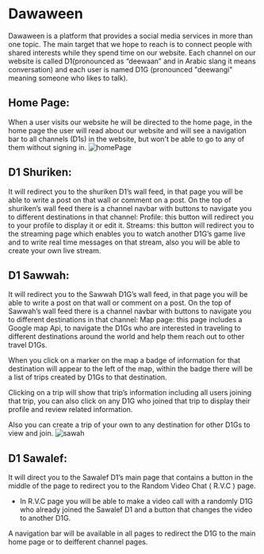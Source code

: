 # Dawaween
Dawaween is a platform that provides a social media services in more than one topic. The main target that we hope to reach is to connect people with shared interests while they spend time on our website.
Each channel on our website is called D1(pronounced as “deewaan” and in Arabic slang it means conversation) and each user is named D1G (pronounced "deewangi" meaning someone who likes to talk).
## Home Page:
When a user visits our website he will be directed to the home page, in the home 	page the user will read about our website and will see a navigation bar to all 	channels (D1s) in the website, but won't be able to go to any of them without signing in.
![homePage](https://user-images.githubusercontent.com/81509430/129458329-1dfdb2fe-1669-4f3a-a0b7-53d3b6919bbc.PNG)
## D1 Shuriken: 
It will redirect you to the shuriken D1’s wall feed, in that page you will be able 	to write a post on that wall or comment on a post. On the top of shuriken’s wall feed there is a channel navbar with buttons to navigate you to different 	destinations in that channel:
   Profile:  this button will redirect you to your profile to display it or edit it.
   Streams: this button will redirect you to the streaming page which enables you to watch another D1G’s game live and to write real time messages on that stream, also you will be    able to create your own live stream.

## D1 Sawwah:
It will redirect you to the Sawwah D1G’s wall feed, in that page you will be able to write a post on that wall or comment on a post. On the top of Sawwah’s wall feed there is a channel navbar with buttons to navigate you to different destinations in that channel:
Map page: this page includes a Google map Api, to navigate the D1Gs who are interested in traveling to different destinations around the world and help them reach out to other travel D1Gs. 

When you click on a marker on the map a badge of information for that destination will appear to the left of the map, within the badge 	there will be a list of trips created by D1Gs to that destination. 
		
Clicking on a trip will show that trip’s information including all users joining that trip, you can also click on any D1G who joined that trip 	to display their profile and review related information.
    		
Also you can create a trip of your own to any destination for other D1Gs to view and join.
![sawah](https://user-images.githubusercontent.com/81509430/129458616-64689ca1-7039-4c31-9005-f77961591df7.PNG)
## D1 Sawalef:
It will direct you to the Sawalef D1’s main page that contains a button in the 	middle of the page to redirect you to the Random Video Chat ( R.V.C ) page.
- In R.V.C page you will be able to make a video call with a randomly 	D1G who already joined the Sawalef D1 and a button that changes the video to another D1G. 

A navigation bar will be available in all pages to redirect the D1G to the main home page or to deifferent channel pages.
